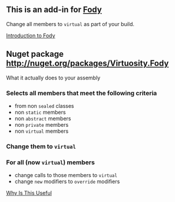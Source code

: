 ## This is an add-in for [Fody](https://github.com/SimonCropp/Fody/) 

Change all members to `virtual` as part of your build.

[Introduction to Fody](http://github.com/SimonCropp/Fody/wiki/SampleUsage)

## Nuget package http://nuget.org/packages/Virtuosity.Fody 

What it actually does to your assembly

### Selects all members that meet the following criteria
  * from non `sealed` classes
  * non `static` members
  * non `abstract` members
  * non `private` members
  * non `virtual` members

### Change them to `virtual`
### For all (now `virtual`) members 
  * change calls to those members to `virtual`
  * change `new` modifiers to `override` modifiers

[Why Is This Useful](/wiki/WhyIsThisUseful)

